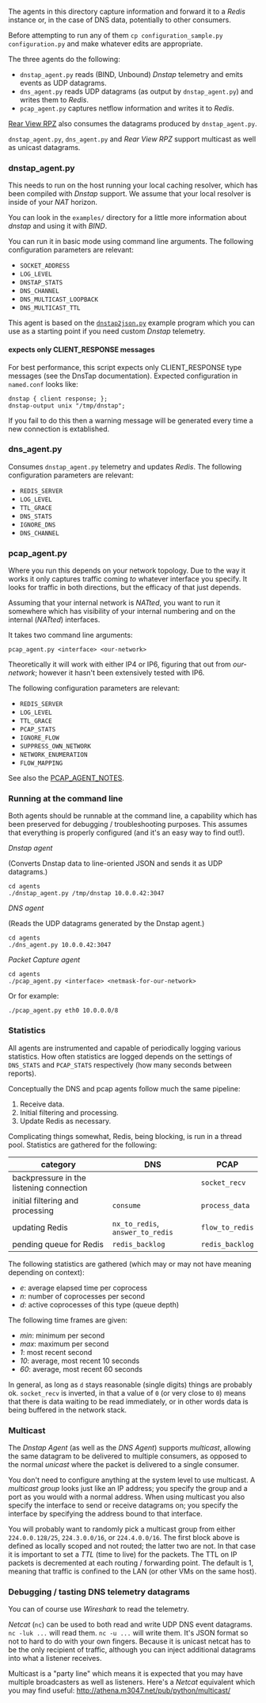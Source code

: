 The agents in this directory capture information and forward it to a _Redis_ instance or, in the
case of DNS data, potentially to other consumers.

Before attempting to run any of them `cp configuration_sample.py configuration.py` and make
whatever edits are appropriate.

The three agents do the following:

* `dnstap_agent.py` reads (BIND, Unbound) _Dnstap_ telemetry and emits events as UDP datagrams.
* `dns_agent.py` reads UDP datagrams (as output by `dnstap_agent.py`) and writes them to _Redis_.
* `pcap_agent.py` captures netflow information and writes it to _Redis_.

[Rear View RPZ](https://github.com/m3047/rear_view_rpz) also consumes the datagrams produced by `dnstap_agent.py`.

`dnstap_agent.py`, `dns_agent.py` and _Rear View RPZ_ support multicast as well as unicast datagrams.

### dnstap_agent.py

This needs to run on the host running your local caching resolver, which has been compiled with _Dnstap_ support.
We assume that your local resolver is inside of your _NAT_ horizon.

You can look in the `examples/` directory for a little more information about _dnstap_ and using it with _BIND_.

You can run it in basic mode using command line arguments. The following configuration parameters are relevant:

* `SOCKET_ADDRESS`
* `LOG_LEVEL`
* `DNSTAP_STATS`
* `DNS_CHANNEL`
* `DNS_MULTICAST_LOOPBACK`
* `DNS_MULTICAST_TTL`

This agent is based on the [`dnstap2json.py`](../examples/dnstap2json.py) example program which you can use as a starting point if
you need custom _Dnstap_ telemetry.

#### expects only CLIENT_RESPONSE messages

For best performance, this script expects only CLIENT_RESPONSE type messages (see the DnsTap documentation).
Expected configuration in `named.conf` looks like:

```
dnstap { client response; };
dnstap-output unix "/tmp/dnstap";
```

If you fail to do this then a warning message will be generated every time a new connection is extablished.

### dns_agent.py

Consumes `dnstap_agent.py` telemetry and updates _Redis_. The following configuration parameters are relevant:

* `REDIS_SERVER`
* `LOG_LEVEL`
* `TTL_GRACE`
* `DNS_STATS`
* `IGNORE_DNS`
* `DNS_CHANNEL`

### pcap_agent.py

Where you run this depends on your network topology. Due to the way it works it only captures traffic coming
_to_ whatever interface you specify. It looks for traffic in both directions, but the efficacy of that
just depends.

Assuming that your internal network is _NATted_, you want to run it somewhere which has visibility of your internal numbering
and on the internal (_NATted_) interfaces.

It takes two command line arguments:

```
pcap_agent.py <interface> <our-network>
```

Theoretically it will work with either IP4 or IP6, figuring that out from _our-network_; however it hasn't been
extensively tested with IP6.

The following configuration parameters are relevant:

* `REDIS_SERVER`
* `LOG_LEVEL`
* `TTL_GRACE`
* `PCAP_STATS`
* `IGNORE_FLOW`
* `SUPPRESS_OWN_NETWORK`
* `NETWORK_ENUMERATION`
* `FLOW_MAPPING`

See also the [PCAP_AGENT_NOTES](PCAP_AGENT_NOTES.md).

### Running at the command line

Both agents should be runnable at the command line, a capability which has been preserved for debugging / troubleshooting purposes. This assumes that everything is properly configured (and it's an easy way to find out!).

*Dnstap agent*

(Converts Dnstap data to line-oriented JSON and sends it as UDP datagrams.)

```
cd agents
./dnstap_agent.py /tmp/dnstap 10.0.0.42:3047
```

*DNS agent*

(Reads the UDP datagrams generated by the Dnstap agent.)

```
cd agents
./dns_agent.py 10.0.0.42:3047
```

*Packet Capture agent*

```
cd agents
./pcap_agent.py <interface> <netmask-for-our-network>
```

Or for example:

```
./pcap_agent.py eth0 10.0.0.0/8
```

### Statistics

All agents are instrumented and capable of periodically logging various statistics. How often statistics
are logged depends on the settings of `DNS_STATS` and `PCAP_STATS` respectively (how many seconds between reports).

Conceptually the DNS and pcap agents follow much the same pipeline:

1. Receive data.
1. Initial filtering and processing.
1. Update Redis as necessary.

Complicating things somewhat, Redis, being blocking, is run in a thread pool. Statistics are gathered for
the following:

| category | DNS | PCAP |
| -------- | --- | ---- |
| backpressure in the listening connection | | `socket_recv` |
| initial filtering and processing | `consume` | `process_data` |
| updating Redis | `nx_to_redis`, `answer_to_redis` | `flow_to_redis` |
| pending queue for Redis | `redis_backlog` | `redis_backlog` |

The following statistics are gathered (which may or may not have meaning depending on context):

* *e*: average elapsed time per coprocess
* *n*: number of coprocesses per second
* *d*: active coprocesses of this type (queue depth)

The following time frames are given:

* *min*: minimum per second
* *max*: maximum per second
* *1*: most recent second
* *10*: average, most recent 10 seconds
* *60*: average, most recent 60 seconds

In general, as long as `d` stays reasonable (single digits) things are probably ok. `socket_recv` is
inverted, in that a value of `0` (or very close to `0`) means that there is data waiting to be read
immediately, or in other words data is being buffered in the network stack.

### Multicast

The _Dnstap Agent_ (as well as the _DNS Agent_) supports _multicast_, allowing the same datagram to be
delivered to multiple consumers, as opposed to the normal _unicast_ where the packet is delivered to
a single consumer.

You don't need to configure anything at the system level to use multicast. A _multicast group_ looks
just like an IP address; you specify the group and a port as you would with a normal address.
When using multicast you also specify the interface to send or receive
datagrams on; you specify the interface by specifying the address bound to that interface.

You will probably want to randomly pick a multicast group from either `224.0.0.128/25`, `224.3.0.0/16`, or
`224.4.0.0/16`. The first block above is defined as locally scoped and not routed; the latter two are not. In that case
it is important to set a _TTL_ (time to live) for the packets. The TTL on IP packets is decremented at
each routing / forwarding point. The default is 1, meaning that traffic is confined to the LAN (or other
VMs on the same host).

### Debugging / tasting DNS telemetry datagrams

You can of course use _Wireshark_ to read the telemetry.

_Netcat_ (`nc`) can be used to both read and write UDP DNS event datagrams. `nc -luk ...` will read them. `nc -u ...` will write them.
It's JSON format so not to hard to do with your own fingers. Because it is unicast netcat has to be the only recipient of traffic,
although you can inject additional datagrams into what a listener receives.

Multicast is a "party line" which means it is expected that you may have multiple broadcasters as well as listeners. Here's a 
_Netcat_ equivalent which you may find useful: http://athena.m3047.net/pub/python/multicast/
